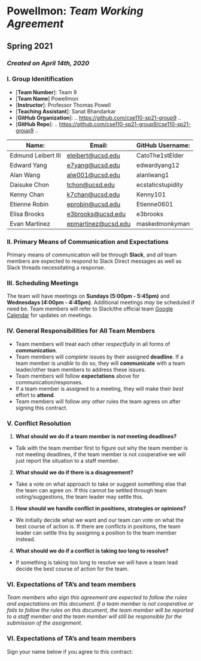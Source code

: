 # **Powellmon: *Team Working Agreement***

## **Spring 2021**

### *Created on April 14th, 2020*

### I. **Group Idenitification**
- [**Team Number**]: Team 9
- [**Team Name**] Powellmon
- [**Instructor**]: Professor Thomas Powell
- [**Teaching Assistant**]: Sanat Bhandarkar
- [**GitHub Organization**]: .. https://github.com/cse110-sp21-group9 ..
- [**GitHub Repo**]: .. https://github.com/cse110-sp21-group9/cse110-sp21-group9 ..

| **Name:**           | **Email:**          | **GitHub Username:** |
| ------------------- | ------------------- | -------------------- |
| Edmund Leibert III  | eleibert@ucsd.edu   | CatoThe1stElder      |
| Edward Yang         | e7yang@ucsd.edu     | edwardyang12         |
| Alan Wang           | alw001@ucsd.edu     | alanlwang1           |
| Daisuke Chon        | tchon@ucsd.edu      | ecstaticstupidity    |
| Kenny Chan          | k7chan@ucsd.edu     | Kenny101             |
| Etienne Robin       | eprobin@ucsd.edu    | Etienne0601          | 
| Elisa Brooks        | e3brooks@ucsd.edu   | e3brooks             |
| Evan Martinez       | epmartinez@ucsd.edu | maskedmonkyman       |

### II. **Primary Means of Communication and Expectations**
Primary means of communication will be through **Slack**, and *all* team members are expected to respond to Slack Direct messages as well as Slack threads necessitating a response.

### III. **Scheduling Meetings**
The team will have meetings on **Sundays (5:00pm - 5:45pm)** and **Wednesdays (4:00pm - 4:45pm)**. Additional meetings *may* be scheduled if need be. Team members will refer to Slack/the official team [Google Calendar](https://calendar.google.com/calendar/embed?src=j4o2417biq4d58vj0p447lttug%40group.calendar.google.com&ctz=America%2FLos_Angeles) for updates on meetings. 

### IV. **General Responsibilities for All Team Members**
- Team members will treat each other *respectfully* in all forms of **communication**.
- Team members will *complete* issues by their assigned **deadline**. If a team member is *unable* to do so, they will **communicate** with a team leader/other team members to address these issues. 
- Team members will follow **expectations** above for communication/responses.
- If a team member is assigned to a meeting, they will make their *best* effort to **attend**.
- Team members will follow *any other* rules the team agrees on after signing this contract. 

### V. **Conflict Resolution**
1. **What should we do if a team member is *not* meeting deadlines?**
- Talk with the team member first to figure out why the team member is not meeting deadlines, if the team member is not cooperative we will just report the situation to a staff member.
2. **What should we do if there is a disagreement?**
- Take a vote on what approach to take or suggest something else that the team can agree on. If this cannot be settled through team voting/suggestions, the team leader may settle this.
3. **How should we handle conflict in positions, strategies or opinions?**
- We initially decide what we want and our team can vote on what the best course of action is. If there are conflicts in positions, the team leader can settle this by assigning a position to the team member instead.
4. **What should we do if a conflict is taking *too* long to resolve?**
- If something is taking too long to resolve we will have a team lead decide the best course of action for the team.

### VI. **Expectations of TA’s and team members**
*Team members who sign this agreement are expected to follow the rules and expectations on this document. If a team member is not cooperative or fails to follow the rules on this document, the team member will be reported to a staff member and the team member will still be responsible for the submission of the assignment.*

### VI. **Expectations of TA’s and team members**
Sign your name below if you agree to this contract:

